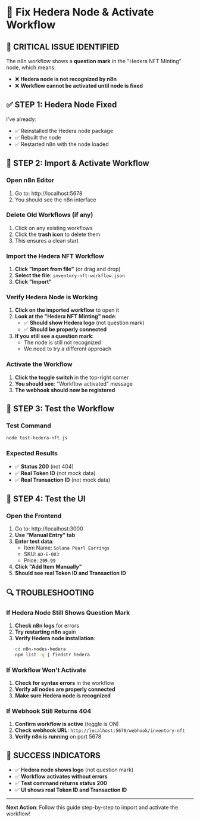 # 🔧 Fix Hedera Node & Activate Workflow

## 🚨 **CRITICAL ISSUE IDENTIFIED**
The n8n workflow shows a **question mark** in the "Hedera NFT Minting" node, which means:
- ❌ **Hedera node is not recognized by n8n**
- ❌ **Workflow cannot be activated until node is fixed**

## ✅ **STEP 1: Hedera Node Fixed**
I've already:
- ✅ Reinstalled the Hedera node package
- ✅ Rebuilt the node
- ✅ Restarted n8n with the node loaded

## 🔧 **STEP 2: Import & Activate Workflow**

### **Open n8n Editor**
1. Go to: http://localhost:5678
2. You should see the n8n interface

### **Delete Old Workflows (if any)**
1. Click on any existing workflows
2. Click the **trash icon** to delete them
3. This ensures a clean start

### **Import the Hedera NFT Workflow**
1. **Click "Import from file"** (or drag and drop)
2. **Select the file**: `inventory-nft-workflow.json`
3. **Click "Import"**

### **Verify Hedera Node is Working**
1. **Click on the imported workflow** to open it
2. **Look at the "Hedera NFT Minting" node**:
   - ✅ **Should show Hedera logo** (not question mark)
   - ✅ **Should be properly connected**
3. **If you still see a question mark**:
   - The node is still not recognized
   - We need to try a different approach

### **Activate the Workflow**
1. **Click the toggle switch** in the top-right corner
2. **You should see**: "Workflow activated" message
3. **The webhook should now be registered**

## 🧪 **STEP 3: Test the Workflow**

### **Test Command**
```bash
node test-hedera-nft.js
```

### **Expected Results**
- ✅ **Status 200** (not 404)
- ✅ **Real Token ID** (not mock data)
- ✅ **Real Transaction ID** (not mock data)

## 🎯 **STEP 4: Test the UI**

### **Open the Frontend**
1. Go to: http://localhost:3000
2. **Use "Manual Entry" tab**
3. **Enter test data**:
   - Item Name: `Solana Pearl Earrings`
   - SKU: `AO-E-003`
   - Price: `299.99`
4. **Click "Add Item Manually"**
5. **Should see real Token ID and Transaction ID**

## 🔍 **TROUBLESHOOTING**

### **If Hedera Node Still Shows Question Mark**
1. **Check n8n logs** for errors
2. **Try restarting n8n** again
3. **Verify Hedera node installation**:
   ```bash
   cd n8n-nodes-hedera
   npm list -g | findstr hedera
   ```

### **If Workflow Won't Activate**
1. **Check for syntax errors** in the workflow
2. **Verify all nodes are properly connected**
3. **Make sure Hedera node is recognized**

### **If Webhook Still Returns 404**
1. **Confirm workflow is active** (toggle is ON)
2. **Check webhook URL**: `http://localhost:5678/webhook/inventory-nft`
3. **Verify n8n is running** on port 5678

## 🎉 **SUCCESS INDICATORS**
- ✅ **Hedera node shows logo** (not question mark)
- ✅ **Workflow activates without errors**
- ✅ **Test command returns status 200**
- ✅ **UI shows real Token ID and Transaction ID**

---
**Next Action**: Follow this guide step-by-step to import and activate the workflow! 